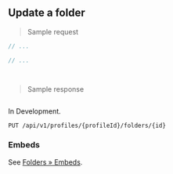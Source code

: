 ## Update a folder

> Sample request

```java
// ...
```

```c
// ...
```

```csharp

```

```php

```

> Sample response

```json

```

<aside class="warning">
In Development.
</aside>

`PUT /api/v1/profiles/{profileId}/folders/{id}`

### Embeds

See [Folders &raquo; Embeds](#embeds-for-folders).
